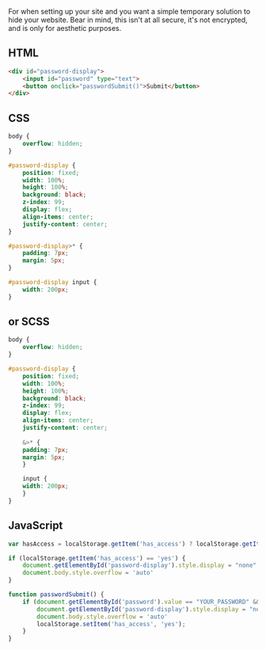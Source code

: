 For when setting up your site and you want a simple temporary solution to hide your website.
Bear in mind, this isn't at all secure, it's not encrypted, and is only for aesthetic purposes.

## HTML

``` html
<div id="password-display">
    <input id="password" type="text">
    <button onclick="passwordSubmit()">Submit</button>
</div>
```

## CSS

``` css
body {
    overflow: hidden;
}

#password-display {
    position: fixed;
    width: 100%;
    height: 100%;
    background: black;
    z-index: 99;
    display: flex;
    align-items: center;
    justify-content: center;
}

#password-display>* {
    padding: 7px;
    margin: 5px;
}

#password-display input {
    width: 200px;
}
```

## or SCSS

``` scss
body {
    overflow: hidden;
}

#password-display {
    position: fixed;
    width: 100%;
    height: 100%;
    background: black;
    z-index: 99;
    display: flex;
    align-items: center;
    justify-content: center;
    
    &>* {
    padding: 7px;
    margin: 5px;
    }

    input {
    width: 200px;
    }
}
```

## JavaScript

``` javascript
var hasAccess = localStorage.getItem('has_access') ? localStorage.getItem('has_access') : 'no';

if (localStorage.getItem('has_access') == 'yes') {
    document.getElementById('password-display').style.display = "none"
    document.body.style.overflow = 'auto'
}

function passwordSubmit() {
    if (document.getElementById('password').value == "YOUR_PASSWORD" && !localStorage.getItem('has_access')) {
        document.getElementById('password-display').style.display = "none"
        document.body.style.overflow = 'auto'
        localStorage.setItem('has_access', 'yes');
    }
}
```
